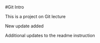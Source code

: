 #Git Intro

This is a project on Git lecture

New update added

Additional updates to the readme instruction